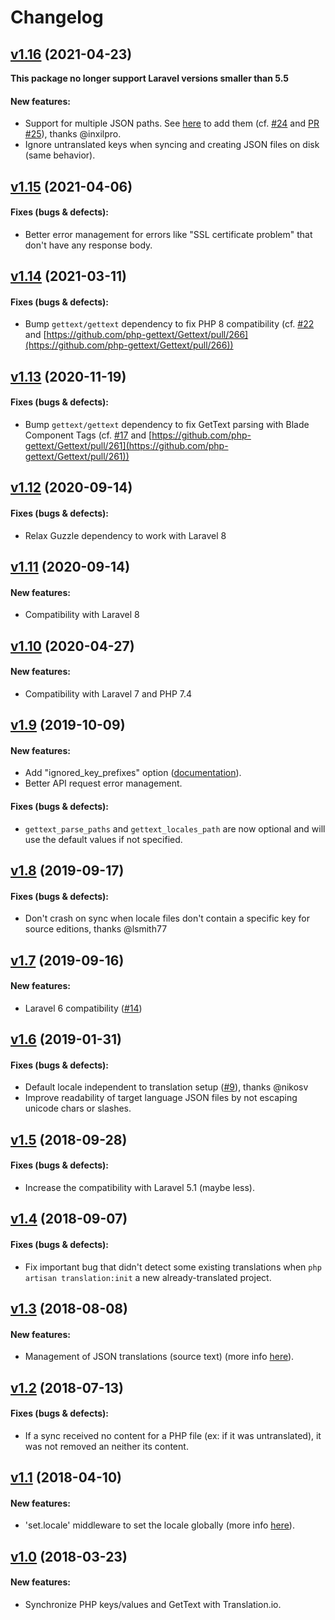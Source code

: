 # Changelog

## [v1.16](https://github.com/translation/laravel/releases/tag/v1.16) (2021-04-23)

**This package no longer support Laravel versions smaller than 5.5**

#### New features:

 * Support for multiple JSON paths. See [here](https://github.com/translation/laravel#laravel-localization-json-source-text) to add them (cf. [#24](https://github.com/translation/laravel/issues/24) and [PR #25](https://github.com/translation/laravel/pull/25)), thanks @inxilpro.
 * Ignore untranslated keys when syncing and creating JSON files on disk (same behavior).

## [v1.15](https://github.com/translation/laravel/releases/tag/v1.15) (2021-04-06)

#### Fixes (bugs & defects):

 * Better error management for errors like "SSL certificate problem" that don't have any response body.

## [v1.14](https://github.com/translation/laravel/releases/tag/v1.14) (2021-03-11)

#### Fixes (bugs & defects):

 * Bump `gettext/gettext` dependency to fix PHP 8 compatibility (cf. [#22](https://github.com/translation/laravel/issues/22) and [https://github.com/php-gettext/Gettext/pull/266](https://github.com/php-gettext/Gettext/pull/266))

## [v1.13](https://github.com/translation/laravel/releases/tag/v1.13) (2020-11-19)

#### Fixes (bugs & defects):

 * Bump `gettext/gettext` dependency to fix GetText parsing with Blade Component Tags (cf. [#17](https://github.com/translation/laravel/issues/17) and [https://github.com/php-gettext/Gettext/pull/261](https://github.com/php-gettext/Gettext/pull/261))

## [v1.12](https://github.com/translation/laravel/releases/tag/v1.12) (2020-09-14)

#### Fixes (bugs & defects):

 * Relax Guzzle dependency to work with Laravel 8

## [v1.11](https://github.com/translation/laravel/releases/tag/v1.11) (2020-09-14)

#### New features:

 * Compatibility with Laravel 8

## [v1.10](https://github.com/translation/laravel/releases/tag/v1.10) (2020-04-27)

#### New features:

 * Compatibility with Laravel 7 and PHP 7.4

## [v1.9](https://github.com/translation/laravel/releases/tag/v1.9) (2019-10-09)

#### New features:

 * Add "ignored_key_prefixes" option ([documentation](https://github.com/translation/laravel#ignored-php-keys)).
 * Better API request error management.

#### Fixes (bugs & defects):

 * `gettext_parse_paths` and `gettext_locales_path` are now optional and will use the default values if not specified.

## [v1.8](https://github.com/translation/laravel/releases/tag/v1.8) (2019-09-17)

#### Fixes (bugs & defects):

* Don't crash on sync when locale files don't contain a specific key for source editions, thanks @lsmith77

## [v1.7](https://github.com/translation/laravel/releases/tag/v1.7) (2019-09-16)

#### New features:

* Laravel 6 compatibility ([#14](https://github.com/translation/laravel/pull/14))

## [v1.6](https://github.com/translation/laravel/releases/tag/v1.6) (2019-01-31)

#### Fixes (bugs & defects):

  * Default locale independent to translation setup ([#9](https://github.com/translation/laravel/pull/9)), thanks @nikosv
  * Improve readability of target language JSON files by not escaping unicode chars or slashes.

## [v1.5](https://github.com/translation/laravel/releases/tag/v1.5) (2018-09-28)

#### Fixes (bugs & defects):

  * Increase the compatibility with Laravel 5.1 (maybe less).

## [v1.4](https://github.com/translation/laravel/releases/tag/v1.4) (2018-09-07)

#### Fixes (bugs & defects):

  * Fix important bug that didn't detect some existing translations when `php artisan translation:init` a new already-translated project.

## [v1.3](https://github.com/translation/laravel/releases/tag/v1.3) (2018-08-08)

#### New features:

  * Management of JSON translations (source text) (more info [here](https://github.com/translation/laravel#laravel-localization-json-source-text)).

## [v1.2](https://github.com/translation/laravel/releases/tag/v1.2) (2018-07-13)

#### Fixes (bugs & defects):

  * If a sync received no content for a PHP file (ex: if it was untranslated), it was not removed an neither its content.

## [v1.1](https://github.com/translation/laravel/releases/tag/v1.1) (2018-04-10)

#### New features:

  * 'set.locale' middleware to set the locale globally (more info [here](https://github.com/translation/laravel#globally)).

## [v1.0](https://github.com/translation/laravel/releases/tag/v1.0) (2018-03-23)

#### New features:

  * Synchronize PHP keys/values and GetText with Translation.io.
